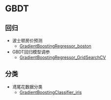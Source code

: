 # GBDT

## 回归
* 波士顿房价预测
  * [GradientBoostingRegressor_boston](https://github.com/FangChao1086/Machine_learning/blob/master/A、机器学习/机器学习实践/GBDT/1.GradientBoostingRegressor_boston.py)
* GBDT回归模型调参
  * [GradientBoostingRegressor_GridSearchCV](https://github.com/FangChao1086/Machine_learning/blob/master/A、机器学习/机器学习实践/GBDT/2.GradientBoostingRegressor_GridSearchCV.py)  
  
## 分类
* 鸢尾花数据分类
  * [GradientBoostingClassifier_iris](https://github.com/FangChao1086/Machine_learning/blob/master/A、机器学习/机器学习实践/GBDT/GradientBoostingClassifier_iris.py)
